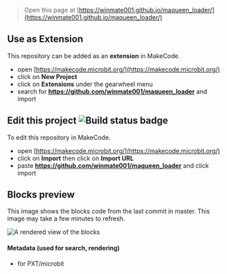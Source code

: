 
> Open this page at [https://winmate001.github.io/maqueen_loader/](https://winmate001.github.io/maqueen_loader/)

## Use as Extension

This repository can be added as an **extension** in MakeCode.

* open [https://makecode.microbit.org/](https://makecode.microbit.org/)
* click on **New Project**
* click on **Extensions** under the gearwheel menu
* search for **https://github.com/winmate001/maqueen_loader** and import

## Edit this project ![Build status badge](https://github.com/winmate001/maqueen_loader/workflows/MakeCode/badge.svg)

To edit this repository in MakeCode.

* open [https://makecode.microbit.org/](https://makecode.microbit.org/)
* click on **Import** then click on **Import URL**
* paste **https://github.com/winmate001/maqueen_loader** and click import

## Blocks preview

This image shows the blocks code from the last commit in master.
This image may take a few minutes to refresh.

![A rendered view of the blocks](https://github.com/winmate001/maqueen_loader/raw/master/.github/makecode/blocks.png)

#### Metadata (used for search, rendering)

* for PXT/microbit
<script src="https://makecode.com/gh-pages-embed.js"></script><script>makeCodeRender("{{ site.makecode.home_url }}", "{{ site.github.owner_name }}/{{ site.github.repository_name }}");</script>
